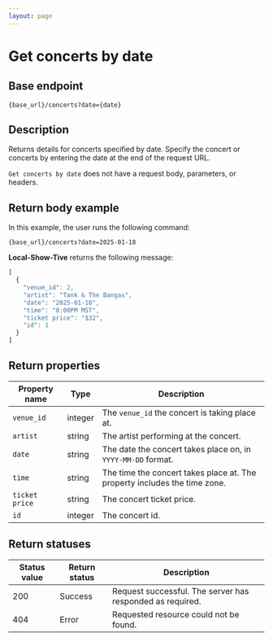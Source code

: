 ```yaml
---
layout: page
---
```


# Get concerts by date

## Base endpoint

```shell
{base_url}/concerts?date={date}
```

## Description

Returns details for concerts specified by date. Specify the concert or concerts by entering the date at the end of the request URL.

`Get concerts by date` does not have a request body, parameters, or headers.

## Return body example

In this example, the user runs the following command:

```shell
{base_url}/concerts?date=2025-01-18
```

**Local-Show-Tive** returns the following message:

```js
[
  {
    "venue_id": 2,
    "artist": "Tank & The Bangas",
    "date": "2025-01-18",
    "time": "8:00PM MST",
    "ticket price": "$32",
    "id": 1
  }
]
```

## Return properties

| Property name | Type | Description |
| ------------- | ----------- | ----------- |
| `venue_id` | integer | The `venue_id` the concert is taking place at. |
| `artist` | string | The artist performing at the concert. |
| `date` | string | The date the concert takes place on, in `YYYY-MM-DD` format. |
| `time` | string | The time the concert takes place at. The property includes the time zone. |
| `ticket price` | string | The concert ticket price. |
| `id` | integer | The concert id. |

## Return statuses

| Status value | Return status | Description |
| ------------- | ----------- | ----------- |
| 200 | Success | Request successful. The server has responded as required. |
| 404 | Error | Requested resource could not be found. |